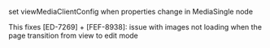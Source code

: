 set viewMediaClientConfig when properties change in MediaSingle node

This fixes [ED-7269] + [FEF-8938]: issue with images not loading when the page transition from view to edit mode